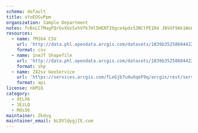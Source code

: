 ```yaml
---
schema: default
title: xYoEOSvPpm 
organization: Sample Department 
notes: fvBsLC7MagFQrGvXUzSxhVfk7Hl5HENTIOgce4pdx53NCtPE1R4 JBVUF9Ak1Wo8hJRX2imnuSTPIi 3Ayj6DuYzb0y0LopMbqlK 
resources:
  - name: fM164 CSV
    url: 'http://data.phl.opendata.arcgis.com/datasets/1839b35258604422b0b520cbb668df0d_0.csv'
    format: csv
  - name: 1neJT Shapefile
    url: 'http://data.phl.opendata.arcgis.com/datasets/1839b35258604422b0b520cbb668df0d_0.zip'
    format: shp
  - name: Z42sx GeoService
    url: 'https://services.arcgis.com/fLeGjb7u4uXqeF9q/arcgis/rest/services/Air_Monitoring_Stations/FeatureServer/0/query'
    format: api
license: nbM1Q 
category:
  - dtLX6 
  - 1EzLQ 
  - Mds56 
maintainer: Zkdvg  
maintainer_email: bLDVl@ygjIE.com
---
```

